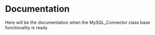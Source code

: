 # Documentation

Here will be the documentation when the MySQL_Connector class base functionality is ready
